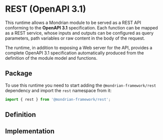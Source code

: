 # REST (OpenAPI 3.1)

This runtime allows a Mondrian module to be served as a REST API conforming to the **OpenAPI 3.1** specification. Each function can be mapped as a REST service, whose inputs and outputs can be configured as query parameters, path variables or raw content in the body of the request.

The runtime, in addition to exposing a Web server for the API, provides a complete OpenAPI 3.1 specification automatically produced from the definition of the module model and functions.

## Package
To use this runtime you need to start adding the `@mondrian-framework/rest` dependency and import the `rest` namespace from it:
```ts showLineNumbers
import { rest } from '@mondrian-framework/rest';
```

## Definition


## Implementation


